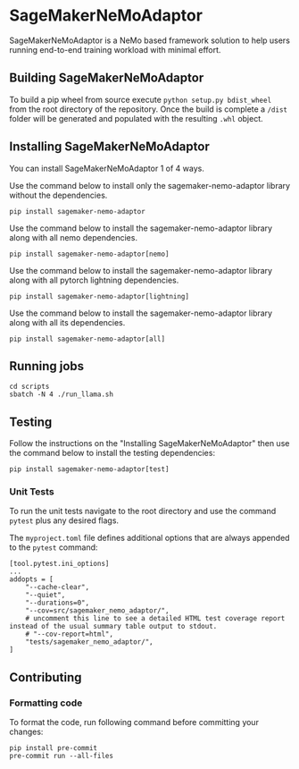 # SageMakerNeMoAdaptor

SageMakerNeMoAdaptor is a NeMo based framework solution to help users running end-to-end training workload with minimal effort.

## Building SageMakerNeMoAdaptor
To build a pip wheel from source execute ```python setup.py bdist_wheel``` from the root directory of the repository.
Once the build is complete a ```/dist``` folder will be generated and populated with the resulting ```.whl``` object.

## Installing SageMakerNeMoAdaptor
You can install SageMakerNeMoAdaptor 1 of 4 ways.

Use the command below to install only the sagemaker-nemo-adaptor library without the dependencies.

```pip install sagemaker-nemo-adaptor```

Use the command below to install the sagemaker-nemo-adaptor library along with all nemo dependencies.

```pip install sagemaker-nemo-adaptor[nemo]```

Use the command below to install the sagemaker-nemo-adaptor library along with all pytorch lightning dependencies.

```pip install sagemaker-nemo-adaptor[lightning]```

Use the command below to install the sagemaker-nemo-adaptor library along with all its dependencies.

```pip install sagemaker-nemo-adaptor[all]```

## Running jobs
```
cd scripts
sbatch -N 4 ./run_llama.sh
```

## Testing

Follow the instructions on the "Installing SageMakerNeMoAdaptor" then use the command below to install the testing dependencies:

```pip install sagemaker-nemo-adaptor[test]```

### Unit Tests
To run the unit tests navigate to the root directory and use the command
```pytest``` plus any desired flags.

The `myproject.toml` file defines additional options that are always appended to the `pytest` command:
```
[tool.pytest.ini_options]
...
addopts = [
    "--cache-clear",
    "--quiet",
    "--durations=0",
    "--cov=src/sagemaker_nemo_adaptor/",
    # uncomment this line to see a detailed HTML test coverage report instead of the usual summary table output to stdout.
    # "--cov-report=html",
    "tests/sagemaker_nemo_adaptor/",
]
```

## Contributing

### Formatting code

To format the code, run following command before committing your changes:
```
pip install pre-commit
pre-commit run --all-files
```
